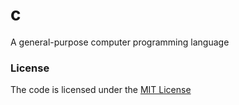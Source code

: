 # c
A general-purpose computer programming language


### License
The code is licensed under the [MIT License][license]


[license]: https://github.com/habibun/c/blob/main/LICENSE

